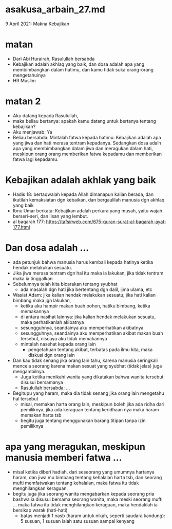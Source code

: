 # asakusa_arbain_27.md
9 April 2021: Makna Kebajikan

# matan
* Dari Abi Hurairah, Rasulullah bersabda
* Kebajikan adalah akhlaq yang baik, dan dosa adalah apa yang membimbangkan dalam hatimu,
  dan kamu tidak suka orang-orang mengetahuinya
* HR Muslim

# matan 2
* Aku datang kepada Rasulullah, 
* maka beliau bertanya: apakah kamu datang untuk bertanya tentang kebajikan?
* Aku menjawab: Ya
* Beliau bersabda: Mintalah fatwa kepada hatimu.
  Kebajikan adalah apa yang jiwa dan hati merasa tentram kepadanya.
  Sedangkan dosa adalh apa yang membimbangkan dalam jiwa dan meragukan dalam hati,
  meskipun orang orang memberikan fatwa kepadamu dan memberikan fatwa lagi kepadamu.
  
# Kebajikan adalah akhlak yang baik
* Hadis 18: bertaqwalah kepada Allah dimanapun kalian berada, dan ikutilah kemaksiatan dgn
  kebaikan, dan bergaulilah manusia dgn akhlaq yang baik
* Ibnu Umar berkata: Kebajikan adalah perkara yang musah, yaitu wajah berseri-seri, dan lisan
  yang lembut.
* al baqarah 177: https://tafsirweb.com/675-quran-surat-al-baqarah-ayat-177.html

# Dan dosa adalah ...
* ada petunjuk bahwa manusia harus kembali kepada hatinya ketika hendak melakukan sesuatu.
* Jika jiwa merasa tentram dgn hal itu maka ia lakukan, jika tidak tentram maka ia tinggalkan
* Sebelumnya telah kita bicarakan tentang syubhat 
  * ada masalah dgn hati jika bertentang dgn dalil, ijma ulama, etc
* Wasiat Adam: jika kalian hendak melakukan sesuatu; jika hati kalian bimbang maka jgn lakukan,
  * ketika aku hampir makan buah pohon, hatiku bimbang, ketika memakannya
  * di antara nasihat lainnya: jika kalian hendak melakukan sesuatu, maka perhatikanlah akibatnya
  * sesungguhnya, seandainya aku memperhatikan akibatnya
  * sesungguhnya, seandainya aku memperhatikan akibat makan buah tersebut, 
    niscaya aku tidak memakannya
  * mintalah nasehat kepada orang lain
    * pengetahuan tentang akibat, terbatas pada ilmu kita, maka diskusi dgn orang lain
* Dan kau tidak senang jika orang lain tahu, karena manusia seringkali mencela seorang karena
  makan sesuat yang syubhat (tidak jelas) juga mengambilnya.
  * Juga ketika menikahi wanita yang dikatakan bahwa wanita tersebut disusui bersamanya
  * Rasulullah bersabda: ...
* Begitupu yang haram, maka dia tidak senang jika orang lain mengetahu hal tersebut
  * misal, memakan harta orang lain, meskipun boleh jika ada ridha dari pemiliknya,
    jika ada keraguan tentang keridhaan nya maka haram memakan harta tsb
  * begitu juga tentang menggunakan barang titipan tanpa izin pemiliknya

# apa yang meragukan, meskipun manusia memberi fatwa ...
* misal ketika diberi hadiah, dari seseorang yang umumnya hartanya haram, dan jiwa mu bimbang
  tentang kehalalan harta tsb, dan seorang mufti memfatwakan tentang kehalalan, maka fatwa itu
  tidak menghilangkan keraguan. 
* begitu juga jika seorang wanita mengabarkan kepada seorang pria bashwa ia disusui bersama
  seorang wanita, maka meski seorang mufti ... maka fatwa itu tidak menghilangkan keraguan,
  maka hendaklah ia bersikap warak (hati-hati)
  * batas menjadi 1 nasb (haram untuk nikah, seperti saudara kandung):
    5 susuan, 1 susuan ialah satu susuan sampai kenyang
    
